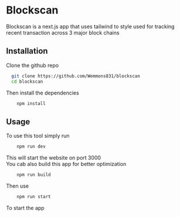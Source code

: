 
# Blockscan
 Blockscan is a next.js app that uses tailwind to style used for tracking recent transaction across 3 major block chains


## Installation

Clone the github repo 

```bash
  git clone https://github.com/Wemmons831/blockscan
  cd blockscan
```
Then install the dependencies
```bash
    npm install
```
## Usage
To use this tool simply run
```bash
    npm run dev
```
This will start the website on port 3000 <br>
You cab also build this app for better optimization
```bash
    npm run build
```
Then use
```bash
    npm run start
``` 
To start the app
